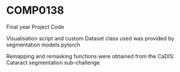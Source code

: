 # COMP0138
Final year Project Code

Visualisation script and custom Dataset class used was provided by segmentation models pytorch

Remapping and remasking functions were obtained from the CaDIS: Cataract segmentation sub-challenge
